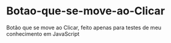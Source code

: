 # Botao-que-se-move-ao-Clicar

Botão que se move ao Clicar, feito apenas para testes de meu conhecimento em JavaScript
